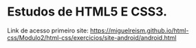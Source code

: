 # Estudos de HTML5 E CSS3.

Link de acesso primeiro site:
https://miguelreism.github.io/html-css/Modulo2/html-css/exercicios/site-android/android.html
